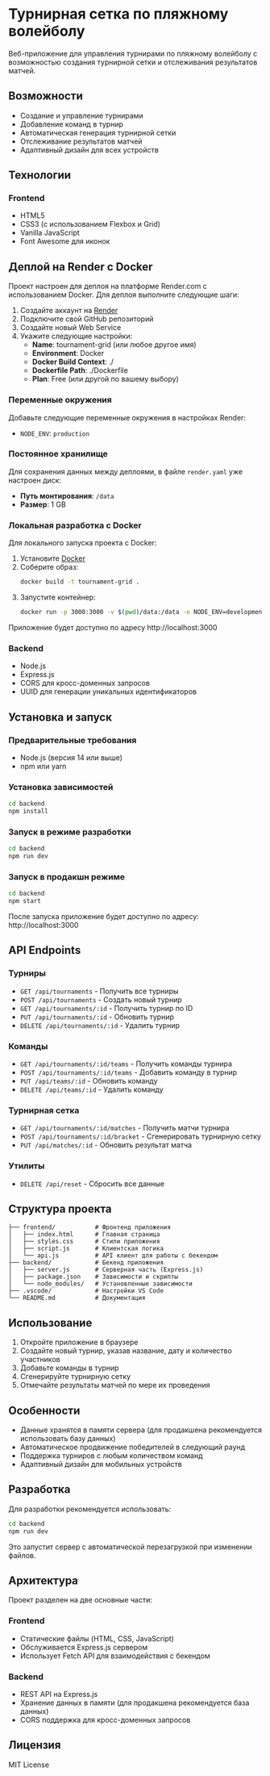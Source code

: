 # Турнирная сетка по пляжному волейболу

Веб-приложение для управления турнирами по пляжному волейболу с возможностью создания турнирной сетки и отслеживания результатов матчей.

## Возможности

- Создание и управление турнирами
- Добавление команд в турнир
- Автоматическая генерация турнирной сетки
- Отслеживание результатов матчей
- Адаптивный дизайн для всех устройств

## Технологии

### Frontend
- HTML5
- CSS3 (с использованием Flexbox и Grid)
- Vanilla JavaScript
- Font Awesome для иконок

## Деплой на Render с Docker

Проект настроен для деплоя на платформе Render.com с использованием Docker. Для деплоя выполните следующие шаги:

1. Создайте аккаунт на [Render](https://render.com/)
2. Подключите свой GitHub репозиторий
3. Создайте новый Web Service
4. Укажите следующие настройки:
   - **Name**: tournament-grid (или любое другое имя)
   - **Environment**: Docker
   - **Docker Build Context**: ./
   - **Dockerfile Path**: ./Dockerfile
   - **Plan**: Free (или другой по вашему выбору)

### Переменные окружения

Добавьте следующие переменные окружения в настройках Render:

- `NODE_ENV`: `production`

### Постоянное хранилище

Для сохранения данных между деплоями, в файле `render.yaml` уже настроен диск:

- **Путь монтирования**: `/data`
- **Размер**: 1 GB

### Локальная разработка с Docker

Для локального запуска проекта с Docker:

1. Установите [Docker](https://www.docker.com/)
2. Соберите образ:
   ```bash
   docker build -t tournament-grid .
   ```
3. Запустите контейнер:
   ```bash
   docker run -p 3000:3000 -v $(pwd)/data:/data -e NODE_ENV=development tournament-grid
   ```

Приложение будет доступно по адресу http://localhost:3000

### Backend
- Node.js
- Express.js
- CORS для кросс-доменных запросов
- UUID для генерации уникальных идентификаторов

## Установка и запуск

### Предварительные требования
- Node.js (версия 14 или выше)
- npm или yarn

### Установка зависимостей

```bash
cd backend
npm install
```

### Запуск в режиме разработки

```bash
cd backend
npm run dev
```

### Запуск в продакшн режиме

```bash
cd backend
npm start
```

После запуска приложение будет доступно по адресу: http://localhost:3000

## API Endpoints

### Турниры
- `GET /api/tournaments` - Получить все турниры
- `POST /api/tournaments` - Создать новый турнир
- `GET /api/tournaments/:id` - Получить турнир по ID
- `PUT /api/tournaments/:id` - Обновить турнир
- `DELETE /api/tournaments/:id` - Удалить турнир

### Команды
- `GET /api/tournaments/:id/teams` - Получить команды турнира
- `POST /api/tournaments/:id/teams` - Добавить команду в турнир
- `PUT /api/teams/:id` - Обновить команду
- `DELETE /api/teams/:id` - Удалить команду

### Турнирная сетка
- `GET /api/tournaments/:id/matches` - Получить матчи турнира
- `POST /api/tournaments/:id/bracket` - Сгенерировать турнирную сетку
- `PUT /api/matches/:id` - Обновить результат матча

### Утилиты
- `DELETE /api/reset` - Сбросить все данные

## Структура проекта

```
├── frontend/           # Фронтенд приложения
│   ├── index.html      # Главная страница
│   ├── styles.css      # Стили приложения
│   ├── script.js       # Клиентская логика
│   └── api.js          # API клиент для работы с бекендом
├── backend/            # Бекенд приложения
│   ├── server.js       # Серверная часть (Express.js)
│   ├── package.json    # Зависимости и скрипты
│   └── node_modules/   # Установленные зависимости
├── .vscode/            # Настройки VS Code
└── README.md           # Документация
```

## Использование

1. Откройте приложение в браузере
2. Создайте новый турнир, указав название, дату и количество участников
3. Добавьте команды в турнир
4. Сгенерируйте турнирную сетку
5. Отмечайте результаты матчей по мере их проведения

## Особенности

- Данные хранятся в памяти сервера (для продакшена рекомендуется использовать базу данных)
- Автоматическое продвижение победителей в следующий раунд
- Поддержка турниров с любым количеством команд
- Адаптивный дизайн для мобильных устройств

## Разработка

Для разработки рекомендуется использовать:

```bash
cd backend
npm run dev
```

Это запустит сервер с автоматической перезагрузкой при изменении файлов.

## Архитектура

Проект разделен на две основные части:

### Frontend
- Статические файлы (HTML, CSS, JavaScript)
- Обслуживается Express.js сервером
- Использует Fetch API для взаимодействия с бекендом

### Backend
- REST API на Express.js
- Хранение данных в памяти (для продакшена рекомендуется база данных)
- CORS поддержка для кросс-доменных запросов

## Лицензия

MIT License